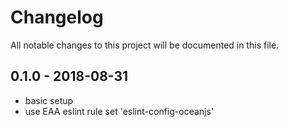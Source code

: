 # Changelog
All notable changes to this project will be documented in this file.

## 0.1.0 - 2018-08-31
* basic setup
* use EAA eslint rule set 'eslint-config-oceanjs'
